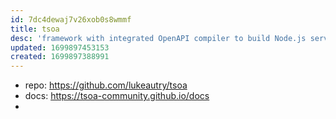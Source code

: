```yaml
---
id: 7dc4dewaj7v26xob0s8wmmf
title: tsoa
desc: 'framework with integrated OpenAPI compiler to build Node.js serve-side applications using TypeScript'
updated: 1699897453153
created: 1699897388991
---
```


- repo: https://github.com/lukeautry/tsoa
- docs: https://tsoa-community.github.io/docs
- 